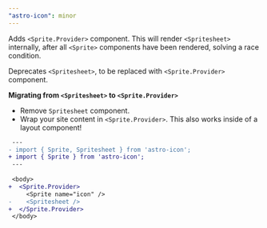 ```yaml
---
"astro-icon": minor
---
```


Adds `<Sprite.Provider>` component. This will render `<Spritesheet>` internally, after all `<Sprite>` components have been rendered, solving a race condition.

Deprecates `<Spritesheet>`, to be replaced with `<Sprite.Provider>` component.

**Migrating from `<Spritesheet>` to `<Sprite.Provider>`**

- Remove `Spritesheet` component.
- Wrap your site content in `<Sprite.Provider>`. This also works inside of a layout component!

```diff
 ---
- import { Sprite, Spritesheet } from 'astro-icon';
+ import { Sprite } from 'astro-icon';
 ---
 
 <body>
+  <Sprite.Provider>
     <Sprite name="icon" />
-    <Spritesheet />
+  </Sprite.Provider>
 </body>
```
